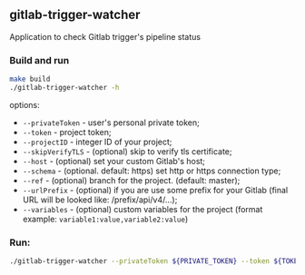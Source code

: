 gitlab-trigger-watcher
---

Application to check Gitlab trigger's pipeline status

### Build and run
```bash
make build
./gitlab-trigger-watcher -h
```

options:
  * `--privateToken` - user's personal private token;
  * `--token` - project token;
  * `--projectID` - integer ID of your project;
  * `--skipVerifyTLS` - (optional) skip to verify tls certificate;
  * `--host` - (optional) set your custom Gitlab's host;
  * `--schema` - (optional. default: https) set http or https connection type;
  * `--ref` - (optional) branch for the project. (default: master);
  * `--urlPrefix` - (optional) if you are use some prefix for your Gitlab (final URL will be looked like: /prefix/api/v4/...);
  * `--variables` - (optional) custom variables for the project (format example: `variable1:value,variable2:value`)
  
### Run:

```bash
./gitlab-trigger-watcher --privateToken ${PRIVATE_TOKEN} --token ${TOKEN} --host gitlab.egt.com --projectID 123 run
```